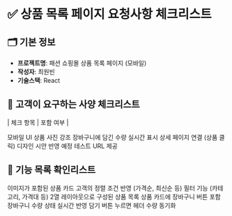 # ✅ 상품 목록 페이지 요청사항 체크리스트

## 🗂️ 기본 정보
- **프로젝트명**: 패션 쇼핑몰 상품 목록 페이지 (모바일)
- **작성자**: 최원빈
- **기술스택**: React

## 🧾 고객이 요구하는 사양 체크리스트

| 체크 항목 | 포함 여부 |

모바일 UI 
상품 사진 강조
장바구니에 담긴 수량 실시간 표시 
상세 페이지 연결 (상품 클릭) 
디자인 시안 반영 예정 
테스트 URL 제공 

## 📝 기능 목록 확인리스트

이미지가 포함된 상품 카드 
고객의 정렬 조건 반영 (가격순, 최신순 등)
필터 기능 (카테고리, 가격대 등) 
2열 레이아웃으로 구성된 상품 목록 
상품 카드에 장바구니 버튼 포함
장바구니 수량 상태 실시간 반영
담기 버튼 누르면 헤더 수량 동기화
